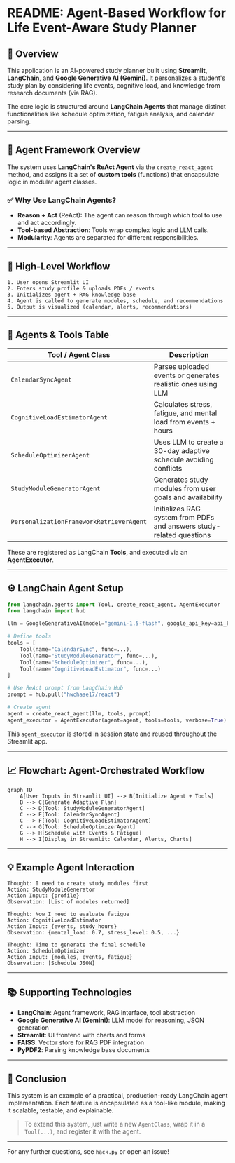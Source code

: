 # README: Agent-Based Workflow for Life Event-Aware Study Planner

## 📌 Overview

This application is an AI-powered study planner built using **Streamlit**, **LangChain**, and **Google Generative AI (Gemini)**. It personalizes a student's study plan by considering life events, cognitive load, and knowledge from research documents (via RAG).

The core logic is structured around **LangChain Agents** that manage distinct functionalities like schedule optimization, fatigue analysis, and calendar parsing.

---

## 🚀 Agent Framework Overview

The system uses **LangChain's ReAct Agent** via the `create_react_agent` method, and assigns it a set of **custom tools** (functions) that encapsulate logic in modular agent classes.

### ✅ Why Use LangChain Agents?

* **Reason + Act** (ReAct): The agent can reason through which tool to use and act accordingly.
* **Tool-based Abstraction**: Tools wrap complex logic and LLM calls.
* **Modularity**: Agents are separated for different responsibilities.

---

## 🔁 High-Level Workflow

```text
1. User opens Streamlit UI
2. Enters study profile & uploads PDFs / events
3. Initializes agent + RAG knowledge base
4. Agent is called to generate modules, schedule, and recommendations
5. Output is visualized (calendar, alerts, recommendations)
```

---

## 🧠 Agents & Tools Table

| Tool / Agent Class                       | Description                                                          |
| ---------------------------------------- | -------------------------------------------------------------------- |
| `CalendarSyncAgent`                      | Parses uploaded events or generates realistic ones using LLM         |
| `CognitiveLoadEstimatorAgent`            | Calculates stress, fatigue, and mental load from events + hours      |
| `ScheduleOptimizerAgent`                 | Uses LLM to create a 30-day adaptive schedule avoiding conflicts     |
| `StudyModuleGeneratorAgent`              | Generates study modules from user goals and availability             |
| `PersonalizationFrameworkRetrieverAgent` | Initializes RAG system from PDFs and answers study-related questions |

These are registered as LangChain **Tools**, and executed via an **AgentExecutor**.

---

## ⚙️ LangChain Agent Setup

```python
from langchain.agents import Tool, create_react_agent, AgentExecutor
from langchain import hub

llm = GoogleGenerativeAI(model="gemini-1.5-flash", google_api_key=api_key)

# Define tools
tools = [
    Tool(name="CalendarSync", func=...),
    Tool(name="StudyModuleGenerator", func=...),
    Tool(name="ScheduleOptimizer", func=...),
    Tool(name="CognitiveLoadEstimator", func=...)
]

# Use ReAct prompt from LangChain Hub
prompt = hub.pull("hwchase17/react")

# Create agent
agent = create_react_agent(llm, tools, prompt)
agent_executor = AgentExecutor(agent=agent, tools=tools, verbose=True)
```

This `agent_executor` is stored in session state and reused throughout the Streamlit app.

---

## 📈 Flowchart: Agent-Orchestrated Workflow

```mermaid
graph TD
    A[User Inputs in Streamlit UI] --> B[Initialize Agent + Tools]
    B --> C{Generate Adaptive Plan}
    C --> D[Tool: StudyModuleGeneratorAgent]
    C --> E[Tool: CalendarSyncAgent]
    C --> F[Tool: CognitiveLoadEstimatorAgent]
    C --> G[Tool: ScheduleOptimizerAgent]
    G --> H[Schedule with Events & Fatigue]
    H --> I[Display in Streamlit: Calendar, Alerts, Charts]
```

---

## 💡 Example Agent Interaction

```
Thought: I need to create study modules first
Action: StudyModuleGenerator
Action Input: {profile}
Observation: [List of modules returned]

Thought: Now I need to evaluate fatigue
Action: CognitiveLoadEstimator
Action Input: {events, study_hours}
Observation: {mental_load: 0.7, stress_level: 0.5, ...}

Thought: Time to generate the final schedule
Action: ScheduleOptimizer
Action Input: {modules, events, fatigue}
Observation: [Schedule JSON]
```

---

## 📚 Supporting Technologies

* **LangChain**: Agent framework, RAG interface, tool abstraction
* **Google Generative AI (Gemini)**: LLM model for reasoning, JSON generation
* **Streamlit**: UI frontend with charts and forms
* **FAISS**: Vector store for RAG PDF integration
* **PyPDF2**: Parsing knowledge base documents

---

## 📎 Conclusion

This system is an example of a practical, production-ready LangChain agent implementation. Each feature is encapsulated as a tool-like module, making it scalable, testable, and explainable.

> To extend this system, just write a new `AgentClass`, wrap it in a `Tool(...)`, and register it with the agent.

---

For any further questions, see `hack.py` or open an issue!
